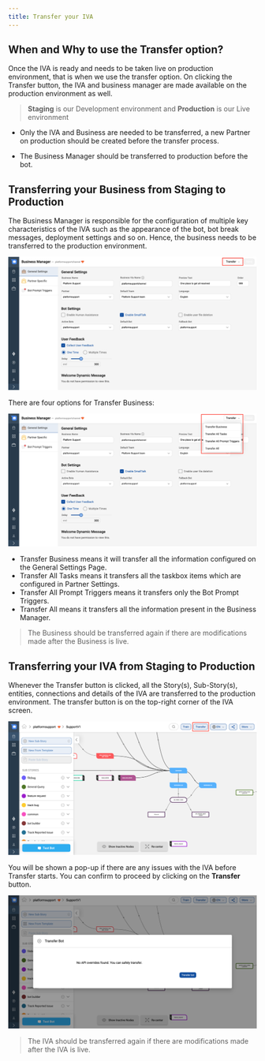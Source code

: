 ```yaml
---
title: Transfer your IVA
---
```


## When and Why to use the Transfer option?

Once the IVA is ready and needs to be taken live on production environment, that is when we use the transfer option. On clicking the Transfer button, the IVA and business manager are made available on the production environment as well.

> **Staging** is our Development environment and **Production** is our Live environment

- Only the IVA and Business are needed to be transferred, a new Partner on production should be created before the transfer process.

- The Business Manager should be transferred to production before the bot.

## Transferring your Business from Staging to Production

The Business Manager is responsible for the configuration of multiple key characteristics of the IVA such as the appearance of the bot, bot break messages, deployment settings and so on. Hence, the business needs to be transferred to the production environment.

![TB_1](assets/TB1.png)

There are four options for Transfer Business:

![TB_2](assets/TB2.png)

- Transfer Business means it will transfer all the information configured on the General Settings Page.
- Transfer All Tasks means it transfers all the taskbox items which are configured in Partner Settings.
- Transfer All Prompt Triggers means it transfers only the Bot Prompt Triggers.
- Transfer All means it transfers all the information present in the Business Manager.

> The Business should be transferred again if there are modifications made after the Business is live.

## Transferring your IVA from Staging to Production

Whenever the Transfer button is clicked, all the Story(s), Sub-Story(s), entities, connections and details of the IVA are transferred to the production environment. The transfer button is on the top-right corner of the IVA screen.

![TB_3](assets/TB3.png)

You will be shown a pop-up if there are any issues with the IVA before Transfer starts. You can confirm to proceed by clicking on the **Transfer** button.

![TB_4](assets/TB4.png)

> The IVA should be transferred again if there are modifications made after the IVA is live.
